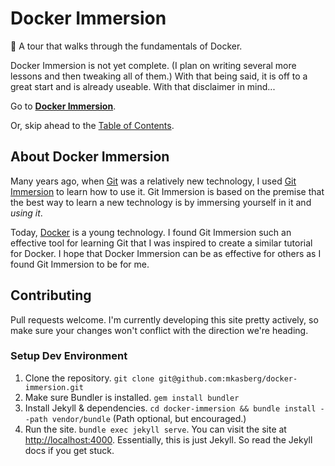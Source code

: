 # Docker Immersion
🐳 A tour that walks through the fundamentals of Docker.

Docker Immersion is not yet complete. (I plan on writing several more lessons
and then tweaking all of them.) With that being said, it is off to a great start
and is already useable. With that disclaimer in mind...

Go to [**Docker Immersion**](https://mkasberg.github.io/docker-immersion).

Or, skip ahead to the [Table of
Contents](https://mkasberg.github.io/docker-immersion/toc.html).

## About Docker Immersion

Many years ago, when [Git](https://git-scm.com/) was a relatively new
technology, I used [Git Immersion](http://gitimmersion.com/) to learn how to use
it. Git Immersion is based on the premise that the best way to learn a new
technology is by immersing yourself in it and *using it*.

Today, [Docker](https://www.docker.com/) is a young technology. I found Git
Immersion such an effective tool for learning Git that I was inspired to create
a similar tutorial for Docker. I hope that Docker Immersion can be as effective
for others as I found Git Immersion to be for me.

## Contributing

Pull requests welcome. I'm currently developing this site pretty actively, so
make sure your changes won't conflict with the direction we're heading.

### Setup Dev Environment

 1. Clone the repository.
  `git clone git@github.com:mkasberg/docker-immersion.git`
 2. Make sure Bundler is installed. `gem install bundler`
 3. Install Jekyll & dependencies. `cd docker-immersion && bundle install
  --path vendor/bundle` (Path optional, but encouraged.)
 4. Run the site. `bundle exec jekyll serve`. You can visit the site at
  [http://localhost:4000](http://localhost:4000). Essentially, this is just
  Jekyll. So read the Jekyll docs if you get stuck.

